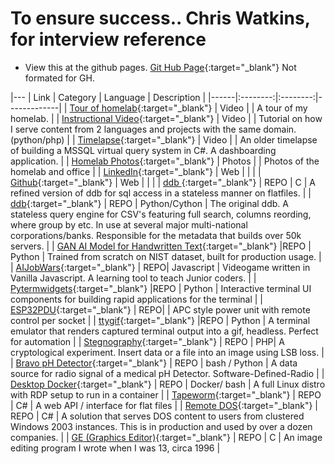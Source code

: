 # To ensure success.. Chris Watkins, for interview reference
- View this at the github pages. [Git Hub Page](https://chris17453.github.io/interview/){:target="_blank"} Not formated for GH.
  
|---
| Link | Category | Language | Description |
|------|:--------:|:--------:|-------------|
| [Tour of homelab](https://www.youtube.com/watch?v=JJKnIDl8ob0){:target="_blank"} | Video | | A tour of my homelab. |
| [Instructional Video](https://www.youtube.com/watch?v=tTli8XvmKPs){:target="_blank"} | Video | | Tutorial on how I serve content from 2 languages and projects with the same domain. (python/php)  |
| [Timelapse](https://www.youtube.com/watch?v=gtIbHOxGvK4){:target="_blank"} | Video | | An older timelapse of building a MSSQL virtual query system in C#. A dashboarding application. |
| [Homelab Photos](https://github.com/chris17453/homelab){:target="_blank"} | Photos | | Photos of the homelab and office |
| [LinkedIn](https://www.linkedin.com/in/chris17453/){:target="_blank"} | Web | | |
| [Github](https://github.com/chris17453){:target="_blank"} | Web | | |
| [ddb ](https://github.com/watkinslabs/ddb){:target="_blank"} | REPO | C | A refined version of ddb for sql access in a stateless manner on flatfiles. |
| [ddb](https://github.com/chris17453/ddb){:target="_blank"} | REPO | Python/Cython | The original ddb. A stateless query engine for CSV's featuring full search, columns reording, where group by etc. In use at several major multi-national corporations/banks. Responsible for the metadata that builds over 50k servers. |
| [GAN AI Model for Handwritten Text](https://github.com/chris17453/cgan-MNIST-refactored.git){:target="_blank"} |REPO | Python | Trained from scratch on NIST dataset, built for production usage. |
| [AIJobWars](https://github.com/chris17453/aijobwars){:target="_blank"} | REPO| Javascript | Videogame written in Vanilla Javascript. A learning tool to teach Junior coders. |
| [Pytermwidgets](https://github.com/chris17453/py-term-widgets){:target="_blank"} |REPO | Python | Interactive terminal UI components for building rapid applications for the terminal |
| [ESP32PDU](https://github.com/chris17453/esp32pdu){:target="_blank"} | REPO| | APC style power unit with remote control per socket |
| [ttygif](https://github.com/chris17453/ttygif){:target="_blank"} |REPO | Python | A terminal emulator that renders captured terminal output into a gif, headless. Perfect for automation |
| [Stegnography](https://github.com/chris17453/php_lsb_encoder/tree/master){:target="_blank"} | REPO | PHP| A cryptological experiment. Insert data or a file into an image using LSB loss. |
| [Bravo pH Detector](https://github.com/chris17453/bravo_pH){:target="_blank"} | REPO | bash / Python | A data source for radio signal of a medical pH Detector. Software-Defined-Radio |
| [Desktop Docker](https://github.com/chris17453/desktop-docker){:target="_blank"} | REPO | Docker/ bash | A full Linux distro with RDP setup to run in a container |
| [Tapeworm](https://github.com/chris17453/tapeworm){:target="_blank"} | REPO | C# | A web API / interface for flat files |
| [Remote DOS](https://github.com/chris17453/remotedos){:target="_blank"} | REPO | C# | A solution that serves DOS content to users from clustered Windows 2003 instances. This is in production and used by over a dozen companies. |
| [GE (Graphics Editor)](https://github.com/chris17453/ge){:target="_blank"} | REPO | C | An image editing program I wrote when I was 13, circa 1996 |
